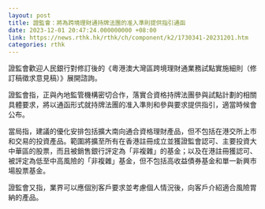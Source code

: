 ```yaml
---
layout: post
title: 證監會：將為跨境理財通持牌法團的准入準則提供指引通函
date: 2023-12-01 20:47:24.000000000 +08:00
link: https://news.rthk.hk/rthk/ch/component/k2/1730341-20231201.htm
categories: rthk
---
```


證監會歡迎人民銀行對修訂後的《粵港澳大灣區跨境理財通業務試點實施細則（修訂稿徵求意見稿）》展開諮詢。

證監會指，正與內地監管機構密切合作，落實合資格持牌法團參與試點計劃的相關具體要求，將以通函形式就持牌法團的准入準則和參與要求提供指引，適當時候會公布。

當局指，建議的優化安排包括擴大南向通合資格理財產品，但不包括在港交所上市和交易的投資產品。範圍將擴至所有在香港註冊成立並獲證監會認可、主要投資大中華區的股票，而且被銷售銀行評定為「非複雜」的基金；以及在港註冊獲認可、被評定為低至中高風險的「非複雜」基金，但不包括高收益債券基金和單一新興市場股票基金。

證監會又指，業界可以應個別客戶要求並考慮個人情況後，向客戶介紹適合風險胃納的產品。
